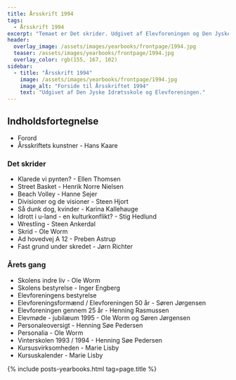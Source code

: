 ```yaml
---
title: Årsskrift 1994
tags:
  - Årsskrift 1994
excerpt: "Temaet er Det skrider. Udgivet af Elevforeningen og Den Jyske Idrætsskole."
header:
  overlay_image: /assets/images/yearbooks/frontpage/1994.jpg
  teaser: /assets/images/yearbooks/frontpage/1994.jpg
  overlay_color: rgb(155, 167, 102)
sidebar:
  - title: "Årsskrift 1994"
    image: /assets/images/yearbooks/frontpage/1994.jpg
    image_alt: "Forside til Årsskriftet 1994"
    text: "Udgivet af Den Jyske Idrætsskole og Elevforeningen."
---
```


## Indholdsfortegnelse

- Forord
- Årsskriftets kunstner - Hans Kaare

### Det skrider

- Klarede vi pynten? - Ellen Thomsen
- Street Basket - Henrik Norre Nielsen
- Beach Volley - Hanne Sejer
- Divisioner og de visioner - Steen Hjort
- Så dunk dog, kvinder - Karina Kallehauge
- Idrott i u-land - en kulturkonflikt? - Stig Hedlund
- Wrestling - Steen Ankerdal
- Skrid - Ole Worm
- Ad hovedvej A 12 - Preben Astrup
- Fast grund under skredet - Jørn Richter

### Årets gang

- Skolens indre liv - Ole Worm
- Skolens bestyrelse - Inger Engberg
- Elevforeningens bestyrelse
- Elevforeningsformænd / Elevforeningen 50 år - Søren Jørgensen
- Elevforeningen gennem 25 år - Henning Rasmussen
- Elevmøde - jubilæum 1995 - Ole Worm og Søren Jørgensen
- Personaleoversigt - Henning Søe Pedersen
- Personalia - Ole Worm
- Vinterskolen 1993 / 1994 - Henning Søe Pedersen
- Kursusvirksomheden - Marie Lisby
- Kursuskalender - Marie Lisby

{% include posts-yearbooks.html tag=page.title %}
